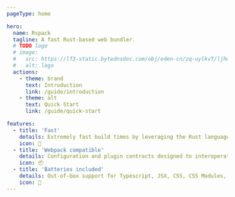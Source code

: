 ```yaml
---
pageType: home

hero:
  name: Rspack
  tagline: A fast Rust-based web bundler.
  # TODO logo
  # image:
  #   src: https://lf3-static.bytednsdoc.com/obj/eden-cn/zq-uylkvT/ljhwZthlaukjlkulzlp/logo-4x-01042.png
  #   alt: logo
  actions:
    - theme: brand
      text: Introduction
      link: /guide/introduction
    - theme: alt
      text: Quick Start
      link: /guide/quick-start

features:
  - title: 'Fast'
    details: Extremely fast build times by leveraging the Rust language for core operations.
    icon: 🚀
  - title: 'Webpack compatible'
    details: Configuration and plugin contracts designed to interoperate with the Webpack ecosystem.
    icon: 📦
  - title: 'Batteries included'
    details: Out-of-box support for Typescript, JSX, CSS, CSS Modules, SASS, and more.
    icon: 🎨
---
```


